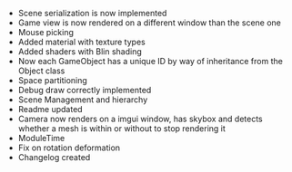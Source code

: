 * Scene serialization is now implemented
* Game view is now rendered on a different window than the scene one
* Mouse picking
* Added material with texture types
* Added shaders with Blin shading
* Now each GameObject has a unique ID by way of inheritance from the Object class
* Space partitioning
* Debug draw correctly implemented
* Scene Management and hierarchy
* Readme updated
* Camera now renders on a imgui window, has skybox and detects whether a mesh is within or without to stop rendering it
* ModuleTime
* Fix on rotation deformation
* Changelog created